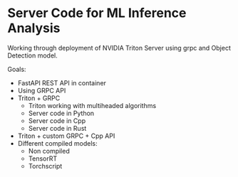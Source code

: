 # Server Code for ML Inference Analysis 

Working through deployment of NVIDIA Triton Server using grpc and Object Detection model. 

Goals:
*   FastAPI REST API in container
*   Using GRPC API
*   Triton + GRPC
    *   Triton working with multiheaded algorithms
    *   Server code in Python
    *   Server code in Cpp
    *   Server code in Rust
*   Triton + custom GRPC + Cpp API 
*   Different compiled models:
    *   Non compiled
    *   TensorRT
    *   Torchscript
    
